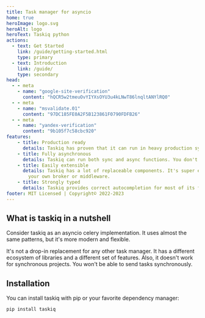 ```yaml
---
title: Task manager for asyncio
home: true
heroImage: logo.svg
heroAlt: logo
heroText: Taskiq python
actions:
  - text: Get Started
    link: /guide/getting-started.html
    type: primary
  - text: Introduction
    link: /guide/
    type: secondary
head:
  - - meta
    - name: "google-site-verification"
      content: "hQCR5w2tmeuOvYIYXsOYU3u4kLNwT86lnqltANYlRQ0"
  - - meta
    - name: "msvalidate.01"
      content: "97DC185FE0A2F5B123861F0790FDFB26"
  - - meta
    - name: "yandex-verification"
      content: "9b105f7c58cbc920"
features:
    - title: Production ready
      details: Taskiq has proven that it can run in heavy production systems with high load.
    - title: Fully asynchronous
      details: Taskiq can run both sync and async functions. You don't have to worry about it.
    - title: Easily extensible
      details: Taskiq has a lot of replaceable components. It's super easy to implement
        your own broker or middleware.
    - title: Strongly typed
      details: Taskiq provides correct autocompletion for most of its functionality.
footer: MIT Licensed | Copyright© 2022-2023
---
```


## What is taskiq in a nutshell

Consider taskiq as an asyncio celery implementation. It uses almost the same patterns, but it's more modern
and flexible.

It's not a drop-in replacement for any other task manager. It has a different ecosystem of libraries and a different set of features.
Also, it doesn't work for synchronous projects. You won't be able to send tasks synchronously.


## Installation

You can install taskiq with pip or your favorite dependency manager:

```bash:no-line-numbers
pip install taskiq
```
